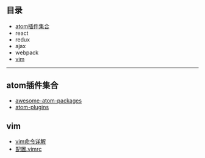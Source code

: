 ## 目录
- [atom插件集合](#atom插件集合)
- react
- redux
- ajax
- webpack
- [vim](#vim)

---

## <span id="atom">atom插件集合</span>
- [awesome-atom-packages](https://github.com/shery15/awesome-atom-packages/blob/master/README-zh.md)
- [atom-plugins](https://github.com/kompasim/atom-plugins/blob/master/README.md)


## <span id="vim">vim</span>
- [vim命令详解](http://www.cnblogs.com/usergaojie/p/4583796.html)
- [配置.vimrc](http://blog.csdn.net/yuanmengong886/article/details/52914714)
